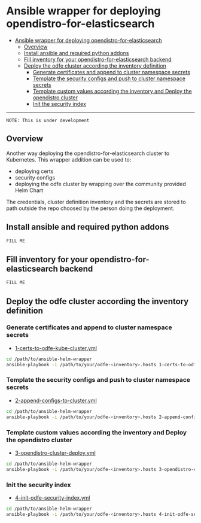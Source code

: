 # Ansible wrapper for deploying opendistro-for-elasticsearch

<!-- TOC depthFrom:1 depthTo:6 withLinks:1 updateOnSave:1 orderedList:0 -->

- [Ansible wrapper for deploying opendistro-for-elasticsearch](#ansible-wrapper-for-deploying-opendistro-for-elasticsearch)
	- [Overview](#overview)
	- [Install ansible and required python addons](#install-ansible-and-required-python-addons)
	- [Fill inventory for your opendistro-for-elasticsearch backend](#fill-inventory-for-your-opendistro-for-elasticsearch-backend)
	- [Deploy the odfe cluster according the inventory definition](#deploy-the-odfe-cluster-according-the-inventory-definition)
		- [Generate certificates and append to cluster namespace secrets](#generate-certificates-and-append-to-cluster-namespace-secrets)
		- [Template the security configs and push to cluster namespace secrets](#template-the-security-configs-and-push-to-cluster-namespace-secrets)
		- [Template custom values according the inventory and Deploy the opendistro cluster](#template-custom-values-according-the-inventory-and-deploy-the-opendistro-cluster)
		- [Init the security index](#init-the-security-index)

<!-- /TOC -->

---

`NOTE: This is under development`

## Overview
Another way deploying the opendistro-for-elasticsearch cluster to Kubernetes.
This wrapper addition can be used to:
- deploying certs
- security configs
- deploying the odfe cluster by wrapping over the community provided Helm Chart

The credentials, cluster definition inventory and the secrets are stored to
path outside the repo choosed by the person doing the deployment.

## Install ansible and required python addons

```bash
FILL ME
```

## Fill inventory for your opendistro-for-elasticsearch backend

```bash
FILL ME
```

## Deploy the odfe cluster according the inventory definition

### Generate certificates and append to cluster namespace secrets
* [1-certs-to-odfe-kube-cluster.yml](./1-certs-to-odfe-kube-cluster.yml)

```bash
cd /path/to/ansible-helm-wrapper
ansible-playbook -i /path/to/your/odfe-<inventory>.hosts 1-certs-to-odfe-kube-cluster.yml --ask-vault-pass
```

### Template the security configs and push to cluster namespace secrets
* [2-append-configs-to-cluster.yml](./2-append-configs-to-cluster.yml)

```bash
cd /path/to/ansible-helm-wrapper
ansible-playbook -i /path/to/your/odfe-<inventory>.hosts 2-append-configs-to-cluster.yml --ask-vault-pass
```

### Template custom values according the inventory and Deploy the opendistro cluster
* [3-opendistro-cluster-deploy.yml](./3-opendistro-cluster-deploy.yml)

```bash
cd /path/to/ansible-helm-wrapper
ansible-playbook -i /path/to/your/odfe-<inventory>.hosts 3-opendistro-cluster-deploy.yml --ask-vault-pass
```

### Init the security index
* [4-init-odfe-security-index.yml](./4-init-odfe-security-index.yml)

```bash
cd /path/to/ansible-helm-wrapper
ansible-playbook -i /path/to/your/odfe-<inventory>.hosts 4-init-odfe-security-index.yml --ask-vault-pass
```
